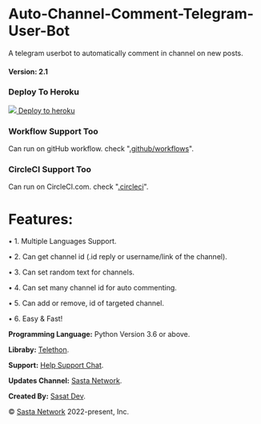 # Auto-Channel-Comment-Telegram-User-Bot
A telegram userbot to automatically comment in channel on new posts.
<h4>Version: 2.1</h4>

<h3> Deploy To Heroku</h3>
<a href="https://heroku.com/deploy?template=https://github.com/SastaDev/Auto-Channel-Comment-Telegram-User-Bot/">
<img src="https://logos-download.com/wp-content/uploads/2016/09/Heroku_logo.png">
</img>
<a href="https://heroku.com/deploy?template=https://github.com/SastaDev/Auto-Channel-Comment-Telegram-User-Bot/">Deploy to heroku</a>
</a>

<h3> Workflow Support Too</h3>
Can run on gitHub workflow. check "<a href='https://github.com/SastaDev/Auto-Channel-Comment-Telegram-User-Bot/tree/main/.github/workflows'>.github/workflows</a>".

<h3> CircleCI Support Too</h3>
Can run on CircleCI.com. check "<a href='https://github.com/SastaDev/Auto-Channel-Comment-Telegram-User-Bot/tree/main/.circleci'>.circleci</a>".


<h1>Features:</h1>
<p>• 1. Multiple Languages Support.</p>
<p>• 2. Can get channel id (.id reply or username/link of the channel).</p>
<p>• 3. Can set random text for channels.</p>
<p>• 4. Can set many channel id for auto commenting.</p>
<p>• 5. Can add or remove, id of targeted channel.</p>
<p>• 6. Easy & Fast!</p>

<b>Programming Language:</b> Python Version 3.6 or above.

<b>Libraby:</b> <a href="https://telegram.me/telethonupdates">Telethon</a>.

<b>Support:</b> <a href="https://telegram.me/SastaSupport">Help Support Chat</a>.

<b>Updates Channel:</b> <a href="https://telegram.me/SastaNetwork">Sasta Network</a>.

<b>Created By:</b> <a href="https://telegram.me/SastaDev">Sasat Dev</a>.

© <a href="https://telegram.me/SastaNetwork">Sasta Network</a> 2022-present, Inc.
